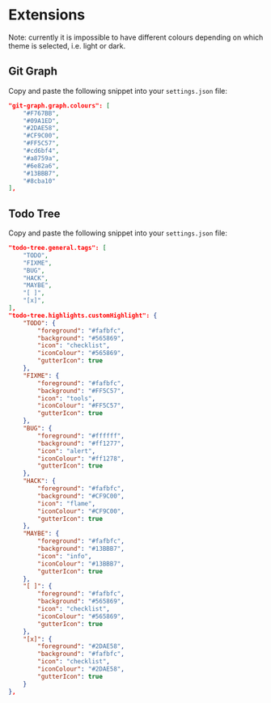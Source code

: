 # Extensions
Note: currently it is impossible to have different colours depending on which theme is selected, i.e. light or dark.

## Git Graph
Copy and paste the following snippet into your `settings.json` file:

```json
"git-graph.graph.colours": [
    "#F767BB",
    "#09A1ED",
    "#2DAE58",
    "#CF9C00",
    "#FF5C57",
    "#cd6bf4",
    "#a8759a",
    "#6e82a6",
    "#13BBB7",
    "#8cba10"
],
```

## Todo Tree
Copy and paste the following snippet into your `settings.json` file:

```json
"todo-tree.general.tags": [
    "TODO",
    "FIXME",
    "BUG",
    "HACK",
    "MAYBE",
    "[ ]",
    "[x]",
],
"todo-tree.highlights.customHighlight": {
    "TODO": {
        "foreground": "#fafbfc",
        "background": "#565869",
        "icon": "checklist",
        "iconColour": "#565869",
        "gutterIcon": true
    },
    "FIXME": {
        "foreground": "#fafbfc",
        "background": "#FF5C57",
        "icon": "tools",
        "iconColour": "#FF5C57",
        "gutterIcon": true
    },
    "BUG": {
        "foreground": "#ffffff",
        "background": "#ff1277",
        "icon": "alert",
        "iconColour": "#ff1278",
        "gutterIcon": true
    },
    "HACK": {
        "foreground": "#fafbfc",
        "background": "#CF9C00",
        "icon": "flame",
        "iconColour": "#CF9C00",
        "gutterIcon": true
    },
    "MAYBE": {
        "foreground": "#fafbfc",
        "background": "#13BBB7",
        "icon": "info",
        "iconColour": "#13BBB7",
        "gutterIcon": true
    },
    "[ ]": {
        "foreground": "#fafbfc",
        "background": "#565869",
        "icon": "checklist",
        "iconColour": "#565869",
        "gutterIcon": true
    },
    "[x]": {
        "foreground": "#2DAE58",
        "background": "#fafbfc",
        "icon": "checklist",
        "iconColour": "#2DAE58",
        "gutterIcon": true
    }
},
```